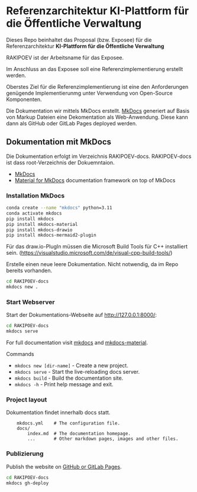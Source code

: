 # Referenzarchitektur KI-Plattform für die Öffentliche Verwaltung

Dieses Repo beinhaltet das Proposal (bzw. Exposee) für die Referenzarchitektur **KI-Plattform für die Öffentliche Verwaltung**

RAKIPOEV ist der Arbeitsname für das Exposee.

Im Anschluss an das Exposee soll eine Referenzimplementierung erstellt werden.

Oberstes Ziel für die Referenzimplementierung ist eine den Anforderungen genügende Implementierunmg unter Verwendung von Open-Source Komponenten.

Die Dokumentation wir mittels MkDocs erstellt. [MkDocs](https://www.mkdocs.org) generiert auf Basis von Markup Dateien eine Dekomentation als Web-Anwendung. Diese kann dann als GitHub oder GitLab Pages deployed werden.

## Dokumentation mit MkDocs

Die Dokumentation erfolgt im Verzeichnis RAKIPOEV-docs. RAKIPOEV-docs ist dass root-Verzeichnis der Dokuemntaion.

- [MkDocs](https://www.mkdocs.org) 
- [Material for MkDocs](https://squidfunk.github.io/mkdocs-material/) documentation framework on top of MkDocs

### Installation MkDocs

```bash
conda create --name "mkdocs" python=3.11
conda activate mkdocs
pip install mkdocs
pip install mkdocs-material
pip install mkdocs-drawio
pip install mkdocs-mermaid2-plugin
```
Für das draw.io-PlugIn müssen die Microsoft Build Tools für C++ installiert sein.
(https://visualstudio.microsoft.com/de/visual-cpp-build-tools/)

Erstelle einen neue leere Dokumentation. Nicht notwendig, da im Repo bereits vorhanden.

```bash
cd RAKIPOEV-docs
mkdocs new .
```

### Start Webserver

Start der Dokumentations-Webseite auf <http://127.0.0.1:8000/>:

```bash
cd RAKIPOEV-docs
mkdocs serve
```

For full documentation visit [mkdocs](https://www.mkdocs.org) and [mkdocs-material](https://squidfunk.github.io/mkdocs-material/).

Commands

- `mkdocs new [dir-name]` - Create a new project.
- `mkdocs serve` - Start the live-reloading docs server.
- `mkdocs build` - Build the documentation site.
- `mkdocs -h` - Print help message and exit.

### Project layout

Dokumentation findet innerhalb docs statt.

```code
    mkdocs.yml    # The configuration file.
    docs/
        index.md  # The documentation homepage.
        ...       # Other markdown pages, images and other files.
```

### Publizierung

Publish the website on [GitHub or GitLab Pages](https://squidfunk.github.io/mkdocs-material/publishing-your-site/).

```bash
cd RAKIPOEV-docs 
mkdocs gh-deploy
```